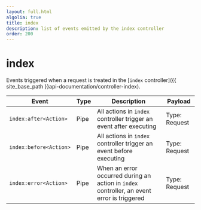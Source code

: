 ```yaml
---
layout: full.html
algolia: true
title: index
description: list of events emitted by the index controller
order: 200
---
```


# index

Events triggered when a request is treated in the [`index` controller]({{ site_base_path }}api-documentation/controller-index).

| Event | Type | Description | Payload |
|-------|------|-------------|---------|
| `index:after<Action>` | Pipe | All actions in `index` controller trigger an event after executing  | Type: Request |
| `index:before<Action>` | Pipe | All actions in `index` controller trigger an event before executing | Type: Request |
| `index:error<Action>` | Pipe | When an error occurred during an action in `index` controller, an event error is triggered | Type: Request |

